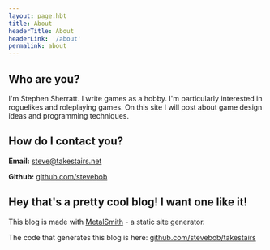 ```yaml
---
layout: page.hbt
title: About
headerTitle: About
headerLink: '/about'
permalink: about
---
```


## Who are you?

I'm Stephen Sherratt. I write games as a hobby. I'm particularly interested in
roguelikes and roleplaying games. On this site I will post about game design
ideas and programming techniques.


## How do I contact you?

**Email:** [steve@takestairs.net](mailto:steve@takestairs.net)

**Github:** [github.com/stevebob](https://github.com/stevebob)


## Hey that's a pretty cool blog! I want one like it!

This blog is made with [MetalSmith](http://www.metalsmith.io) - a static site generator.

The code that generates this blog is here: [github.com/stevebob/takestairs](https://github.com/stevebob/takestairs)
